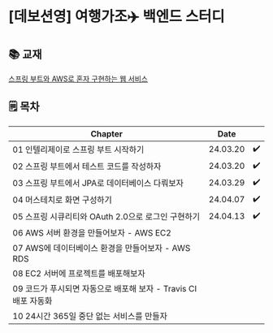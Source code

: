 # [데보션영] 여행가조✈️ 백엔드 스터디

## 📚 교재
[스프링 부트와 AWS로 혼자 구현하는 웹 서비스](https://m.yes24.com/Goods/Detail/83849117)

## 🗒️ 목차
|Chapter|Date||
|---------|---------|----|
|01 인텔리제이로 스프링 부트 시작하기|24.03.20|✔️|
|02 스프링 부트에서 테스트 코드를 작성하자|24.03.20|✔️|
|03 스프링 부트에서 JPA로 데이터베이스 다뤄보자|24.03.29|✔️|
|04 머스테치로 화면 구성하기|24.04.07|✔️|
|05 스프링 시큐리티와 OAuth 2.0으로 로그인 구현하기|24.04.13|✔️|
|06 AWS 서버 환경을 만들어보자 - AWS EC2|||
|07 AWS에 데이터베이스 환경을 만들어보자 - AWS RDS|||
|08 EC2 서버에 프로젝트를 배포해보자|||
|09 코드가 푸시되면 자동으로 배포해 보자 - Travis CI 배포 자동화|||
|10 24시간 365일 중단 없는 서비스를 만들자|||
